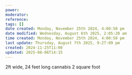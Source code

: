 ```yaml
---
power: 
moderator: 
reference: 
tags: []
date created: Monday, November 25th 2024, 4:00:50 pm
date modified: Wednesday, August 6th 2025, 2:05:20 am
time created: Monday, November 25th 2024, 4:00:50 pm
last update: Thursday, August 7th 2025, 9:27:09 pm
created: 2024-11-25T11:00
updated: 2025-08-06T14:15
---
```

2ft wide, 24 feet long
cannabis 2 square foot